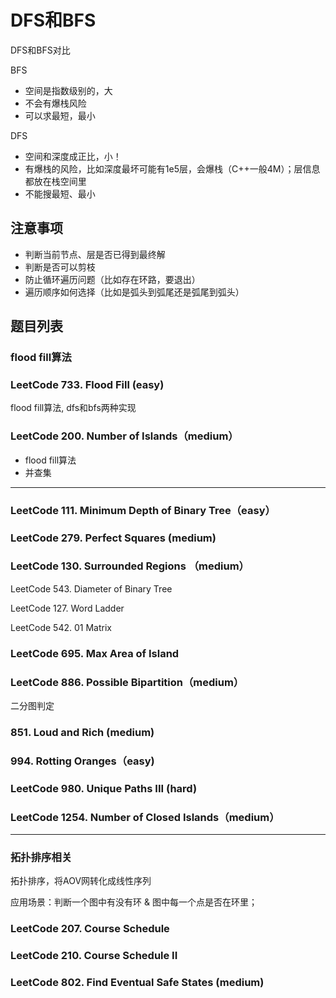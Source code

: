 # DFS和BFS

DFS和BFS对比

BFS

- 空间是指数级别的，大
- 不会有爆栈风险
- 可以求最短，最小

DFS

- 空间和深度成正比，小！
- 有爆栈的风险，比如深度最坏可能有1e5层，会爆栈（C++一般4M）；层信息都放在栈空间里
- 不能搜最短、最小

## 注意事项

- 判断当前节点、层是否已得到最终解
- 判断是否可以剪枝
- 防止循环遍历问题（比如存在环路，要退出）
- 遍历顺序如何选择（比如是弧头到弧尾还是弧尾到弧头）

## 题目列表

### flood fill算法

### LeetCode 733. Flood Fill (easy)

flood fill算法, dfs和bfs两种实现

### LeetCode 200. Number of Islands（medium）

- flood fill算法
- 并查集

---

### LeetCode 111. Minimum Depth of Binary Tree（easy）

### LeetCode 279. Perfect Squares (medium)

### LeetCode 130. Surrounded Regions （medium）

LeetCode 543. Diameter of Binary Tree

LeetCode 127. Word Ladder

LeetCode 542. 01 Matrix

### LeetCode 695. Max Area of Island

### LeetCode 886. Possible Bipartition（medium）

二分图判定

### 851. Loud and Rich (medium)

### 994. Rotting Oranges（easy)

### LeetCode 980. Unique Paths III (hard)

### LeetCode 1254. Number of Closed Islands（medium）

---

### 拓扑排序相关

拓扑排序，将AOV网转化成线性序列

应用场景：判断一个图中有没有环 & 图中每一个点是否在环里；

### LeetCode 207. Course Schedule

### LeetCode 210. Course Schedule II

### LeetCode 802. Find Eventual Safe States (medium)
